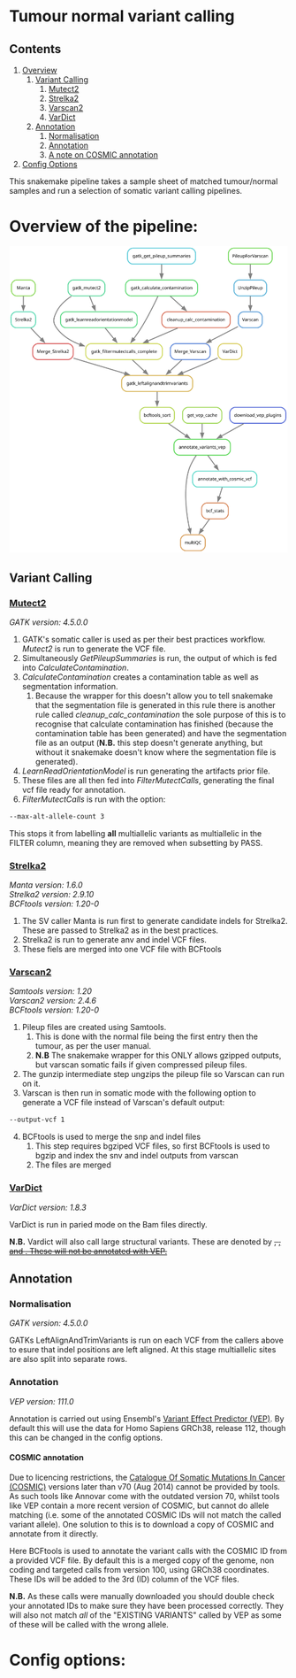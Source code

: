 # Tumour normal variant calling

## Contents

1. [Overview](#Overview-of-the-pipeline)
   1. [Variant Calling](#Variant-Calling)
      1. [Mutect2](#Mutect2)
      2. [Strelka2](#Strelka2)
      3. [Varscan2](#Varscan2)
      4. [VarDict](#VarDict)
   3. [Annotation](#Annotation)
      1. [Normalisation](#Normalisation)
      2. [Annotation](#Annotation)
      3. [A note on COSMIC annotation](#COSMIC-annotation)
4. [Config Options](#Config-options)

This snakemake pipeline takes a sample sheet of matched tumour/normal samples and run a selection of somatic variant calling pipelines. 

# Overview of the pipeline:

![Pipeline overview](Tumour.Normal.Variant.Calling.svg)

## Variant Calling

### [Mutect2](https://gatk.broadinstitute.org/hc/en-us/articles/27007991962907-Mutect2)

*GATK version: 4.5.0.0*

1. GATK's somatic caller is used as per their best practices workflow. *Mutect2* is run to generate the VCF file. 
2. Simultaneously *GetPileupSummaries* is run, the output of which is fed into *CalculateContamination*. 
3. *CalculateContamination* creates a contamination table as well as segmentation information.
   1. Because the wrapper for this doesn't allow you to tell snakemake that the segmentation file is generated in this rule there is another rule called *cleanup_calc_contamination* the sole purpose of this is to recognise that calculate contamination has finished (because the contamination table has been generated) and have the segmentation file as an output (**N.B.** this step doesn't generate anything, but without it snakemake doesn't know where the segmentation file is generated).
4. *LearnReadOrientationModel* is run generating the artifacts prior file.
5. These files are all then fed into *FilterMutectCalls*, generating the final vcf file ready for annotation.
6. *FilterMutectCalls* is run with the option:

```bash
--max-alt-allele-count 3
```
This stops it from labelling **all** multiallelic variants as multiallelic in the FILTER column, meaning they are removed when subsetting by PASS.

### [Strelka2](https://github.com/Illumina/strelka)

*Manta version: 1.6.0*\
*Strelka2 version: 2.9.10*\
*BCFtools version: 1.20-0*

1. The SV caller Manta is run first to generate candidate indels for Strelka2. These are passed to Strelka2 as in the best practices.
2. Strelka2 is run to generate anv and indel VCF files.
3. These fiels are merged into one VCF file with BCFtools


### [Varscan2](http://dkoboldt.github.io/varscan/)

*Samtools version: 1.20*\
*Varscan2 version: 2.4.6*\
*BCFtools version: 1.20-0*

1. Pileup files are created using Samtools.
   1. This is done with the normal file being the first entry then the tumour, as per the user manual.
   2. **N.B** The snakemake wrapper for this ONLY allows gzipped outputs, but varscan somatic fails if given compressed pileup files.
3. The gunzip intermediate step ungzips the pileup file so Varscan can run on it.
4. Varscan is then run in somatic mode with the following option to generate a VCF file instead of Varscan's default output:

```bash
--output-vcf 1
``` 
4. BCFtools is used to merge the snp and indel files
   1. This step requires bgziped VCF files, so first BCFtools is used to bgzip and index the snv and indel outputs from varscan
   2. The files are merged

### [VarDict](https://github.com/AstraZeneca-NGS/VarDict)

*VarDict version: 1.8.3*

VarDict is run in paried mode on the Bam files directly. 

**N.B.** Vardict will also call large structural variants. These are denoted by <DEL>, <INS>, <DUP> and  <INV>. These will not be annotated with VEP.

## Annotation

### Normalisation 

*GATK version: 4.5.0.0*

GATKs LeftAlignAndTrimVariants is run on each VCF from the callers above to esure that indel positions are left aligned. At this stage multiallelic sites are also split into separate rows.

### Annotation

*VEP version: 111.0*

Annotation is carried out using Ensembl's [Variant Effect Predictor (VEP)](https://www.ensembl.org/info/docs/tools/vep/index.html). By default this will use the data for Homo Sapiens GRCh38, release 112, though this can be changed in the config options. 

#### COSMIC annotation
Due to licencing restrictions, the [Catalogue Of Somatic Mutations In Cancer (COSMIC)](https://cancer.sanger.ac.uk/cosmic/) versions later than v70 (Aug 2014) cannot be provided by tools. As such tools like Annovar come with the outdated version 70, whilst tools like VEP contain a more recent version of COSMIC, but cannot do allele matching (i.e. some of the annotated COSMIC IDs will not match the called variant allele). One solution to this is to download a copy of COSMIC and annotate from it directly.

Here BCFtools is used to annotate the variant calls with the COSMIC ID from a provided VCF file. By default this is a merged copy of the genome, non coding and targeted calls from version 100, using GRCh38 coordinates. These IDs will be added to the 3rd (ID) column of the VCF files.

**N.B.** As these calls were manually downloaded you should double check your annotated IDs to make sure they have been processed correctly. They will also not match *all* of the "EXISTING VARIANTS" called by VEP as some of these will be called with the wrong allele.

# Config options:

